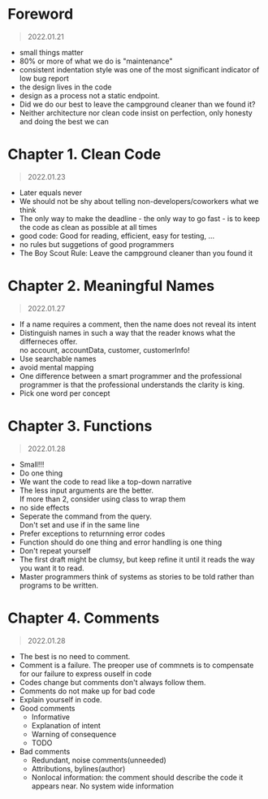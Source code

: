# Foreword

> 2022.01.21

- small things matter
- 80% or more of what we do is "maintenance"
- consistent indentation style was one of the most significant indicator of low bug report
- the design lives in the code
- design as a process not a static endpoint.
- Did we do our best to leave the campground cleaner than we found it?
- Neither architecture nor clean code insist on perfection, only honesty and doing the best we can

# Chapter 1. Clean Code

> 2022.01.23

- Later equals never
- We should not be shy about telling non-developers/coworkers what we think
- The only way to make the deadline - the only way to go fast - is to keep the code as clean as possible at all times
- good code: Good for reading, efficient, easy for testing, ...
- no rules but suggetions of good programmers
- The Boy Scout Rule: Leave the campground cleaner than you found it

# Chapter 2. Meaningful Names

> 2022.01.27

- If a name requires a comment, then the name does not reveal its intent
- Distinguish names in such a way that the reader knows what the differneces offer. \
  no account, accountData, customer, customerInfo!
- Use searchable names
- avoid mental mapping
- One difference between a smart programmer and the professional programmer is that the professional understands the clarity is king.
- Pick one word per concept

# Chapter 3. Functions

> 2022.01.28

- Small!!!
- Do one thing
- We want the code to read like a top-down narrative
- The less input arguments are the better. \
  If more than 2, consider using class to wrap them
- no side effects
- Seperate the command from the query. \
  Don't set and use if in the same line
- Prefer exceptions to returnning error codes
- Function should do one thing and error handling is one thing
- Don't repeat yourself
- The first draft might be clumsy, but keep refine it until it reads the way you want it to read.
- Master programmers think of systems as stories to be told rather than programs to be written.

# Chapter 4. Comments

> 2022.01.28

- The best is no need to comment.
- Comment is a failure. The preoper use of commnets is to compensate for our failure to express ouself in code
- Codes change but comments don't always follow them.
- Comments do not make up for bad code
- Explain yourself in code.
- Good comments
  - Informative
  - Explanation of intent
  - Warning of consequence
  - TODO
- Bad comments
  - Redundant, noise comments(unneeded)
  - Attributions, bylines(author)
  - Nonlocal information: the comment should describe the code it appears near. No system wide information
